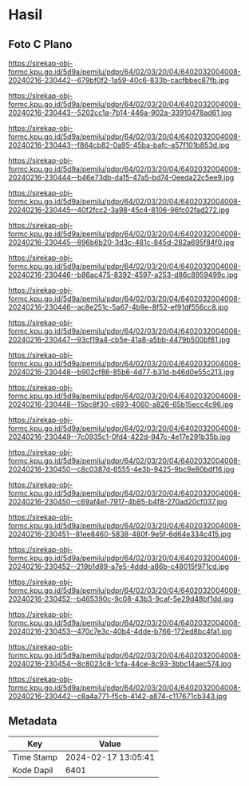 # Hasil

## Foto C Plano

https://sirekap-obj-formc.kpu.go.id/5d9a/pemilu/pdpr/64/02/03/20/04/6402032004008-20240216-230442--679bf0f2-1a59-40c6-833b-cacfbbec87fb.jpg

https://sirekap-obj-formc.kpu.go.id/5d9a/pemilu/pdpr/64/02/03/20/04/6402032004008-20240216-230443--5202cc1a-7b14-446a-902a-33910478ad61.jpg

https://sirekap-obj-formc.kpu.go.id/5d9a/pemilu/pdpr/64/02/03/20/04/6402032004008-20240216-230443--f864cb82-0a95-45ba-bafc-a57f101b853d.jpg

https://sirekap-obj-formc.kpu.go.id/5d9a/pemilu/pdpr/64/02/03/20/04/6402032004008-20240216-230444--b46e73db-da15-47a5-bd74-0eeda22c5ee9.jpg

https://sirekap-obj-formc.kpu.go.id/5d9a/pemilu/pdpr/64/02/03/20/04/6402032004008-20240216-230445--40f2fcc2-3a98-45c4-8106-96fc02fad272.jpg

https://sirekap-obj-formc.kpu.go.id/5d9a/pemilu/pdpr/64/02/03/20/04/6402032004008-20240216-230445--896b6b20-3d3c-481c-845d-282a695f84f0.jpg

https://sirekap-obj-formc.kpu.go.id/5d9a/pemilu/pdpr/64/02/03/20/04/6402032004008-20240216-230446--b86ac475-8392-4597-a253-d86c8959499c.jpg

https://sirekap-obj-formc.kpu.go.id/5d9a/pemilu/pdpr/64/02/03/20/04/6402032004008-20240216-230446--ac8e251c-5a67-4b9e-8f52-ef91df556cc8.jpg

https://sirekap-obj-formc.kpu.go.id/5d9a/pemilu/pdpr/64/02/03/20/04/6402032004008-20240216-230447--93cf19a4-cb5e-41a8-a5bb-4479b500bf61.jpg

https://sirekap-obj-formc.kpu.go.id/5d9a/pemilu/pdpr/64/02/03/20/04/6402032004008-20240216-230448--b902cf86-85b6-4d77-b31d-b46d0e55c213.jpg

https://sirekap-obj-formc.kpu.go.id/5d9a/pemilu/pdpr/64/02/03/20/04/6402032004008-20240216-230448--15bc8f30-c693-4060-a826-65b15ecc4c96.jpg

https://sirekap-obj-formc.kpu.go.id/5d9a/pemilu/pdpr/64/02/03/20/04/6402032004008-20240216-230449--7c0935c1-0fd4-422d-947c-4e17e291b35b.jpg

https://sirekap-obj-formc.kpu.go.id/5d9a/pemilu/pdpr/64/02/03/20/04/6402032004008-20240216-230450--c8c0387d-6555-4e3b-9425-9bc9e80bdf16.jpg

https://sirekap-obj-formc.kpu.go.id/5d9a/pemilu/pdpr/64/02/03/20/04/6402032004008-20240216-230450--c69af4ef-7917-4b85-b4f8-270ad20cf037.jpg

https://sirekap-obj-formc.kpu.go.id/5d9a/pemilu/pdpr/64/02/03/20/04/6402032004008-20240216-230451--81ee8460-5838-480f-9e5f-6d64e334c415.jpg

https://sirekap-obj-formc.kpu.go.id/5d9a/pemilu/pdpr/64/02/03/20/04/6402032004008-20240216-230452--219b1d89-a7e5-4ddd-a86b-c48015f971cd.jpg

https://sirekap-obj-formc.kpu.go.id/5d9a/pemilu/pdpr/64/02/03/20/04/6402032004008-20240216-230452--b465390c-9c08-43b3-9caf-5e29d48bf1dd.jpg

https://sirekap-obj-formc.kpu.go.id/5d9a/pemilu/pdpr/64/02/03/20/04/6402032004008-20240216-230453--470c7e3c-40b4-4dde-b766-172ed8bc4fa1.jpg

https://sirekap-obj-formc.kpu.go.id/5d9a/pemilu/pdpr/64/02/03/20/04/6402032004008-20240216-230454--8c8023c8-1cfa-44ce-8c93-3bbc14aec574.jpg

https://sirekap-obj-formc.kpu.go.id/5d9a/pemilu/pdpr/64/02/03/20/04/6402032004008-20240216-230442--c8a4a771-f5cb-4142-a874-c117671cb343.jpg


## Metadata

| Key        | Value               |
| ---------- | ------------------- |
| Time Stamp | 2024-02-17 13:05:41 |
| Kode Dapil | 6401                |



